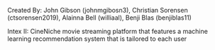 Created By: John Gibson (johnmgibosn3), Christian Sorensen (ctsorensen2019), Alainna Bell (williaal), Benji Blas (benjiblas11)

Intex II: CineNiche movie streaming platform that features a machine learning recommendation system that is tailored to each user
